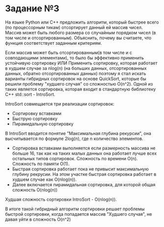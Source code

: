 # Задание №3
На языке Python или С++ предложить алгоритм, который быстрее всего (по процессорным тикам) отсортирует данный ей массив чисел. Массив может быть любого размера со случайным порядком чисел (в том числе и отсортированным). Объяснить, почему вы считаете, что функция соответствует заданным критериям.

Если массив может быть отсортированным(в том числе и с совподающими элементами), то было бы эффективно применить устойчивую сортировку
ИЛИ
Применить сортировку, которая работает в худшем случае за nlog(n) (на больших данных, отсортированных данных, обратно отсортированных данных) поэтому я стал искать варианты гибридных сортировок на основе QuickSort, которые бы решили проблему "худшего случая" со сложностью O(n^2). Одной из таких является сортировка, которая входит в стандартную библиотеку C++ std::sort - IntroSort.

IntroSort совмещается три реализации сортировок:
- Сортировку вставками
- Быструю сортировку
- Пирамидальную сортировку

В IntroSort вводится понятие "Максимальная глубина рекурсии", она высчитывается по формуле 2log(n), где n количество элементов. 

- Сортировка вставками выполняется если размерность массива не больше 16, так как на таких малых данных она работает лучше всех остальных типов сортировок. Сложность по времени O(n). Сложность по памяти O(1).
- Быстрая сортировка работает пока не привысит максимальную глубину рекрусии. На этом участке быстрая сортировка работает в худшем случае как O(nlog(n)). 
- Далее включается пирамидальная сортировка, для которой общая сложность O(nlog(n))

Худшая сложность сортировки IntroSort - O(nlog(n)).

В итоге такой гибридный алгоритм сортировки решает проблемы быстрой сортировки, когда попадается массив "Худшего случая", не давая уйти в сложность O(n^2)